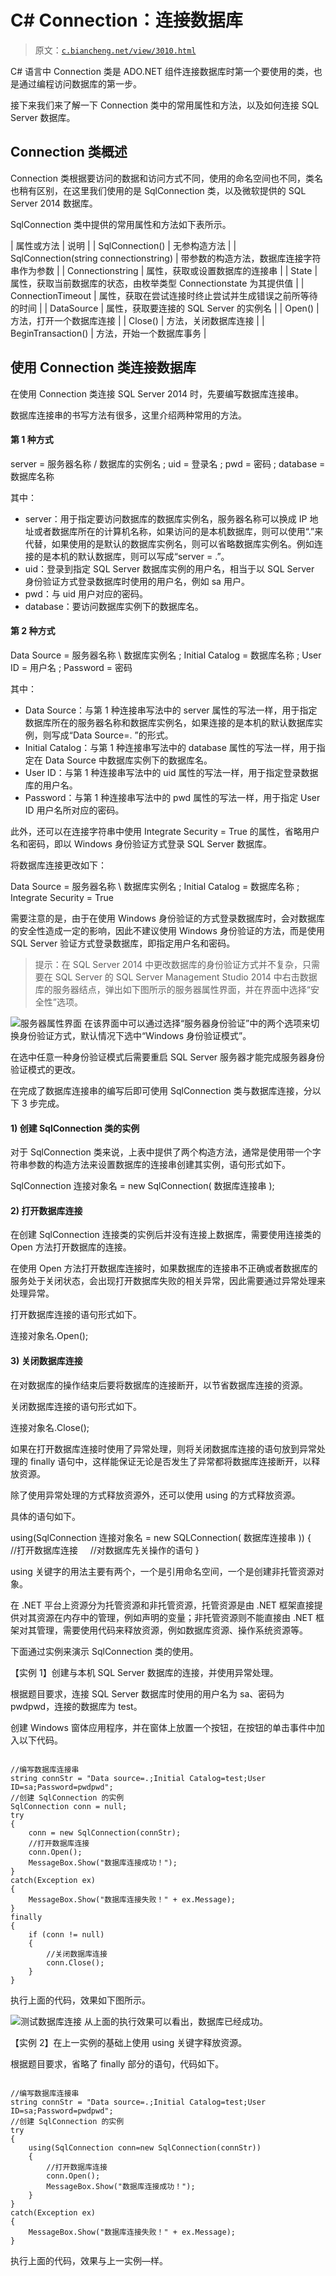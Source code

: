 # C# Connection：连接数据库

> 原文：[`c.biancheng.net/view/3010.html`](http://c.biancheng.net/view/3010.html)

C# 语言中 Connection 类是 ADO.NET 组件连接数据库时第一个要使用的类，也是通过编程访问数据库的第一步。

接下来我们来了解一下 Connection 类中的常用属性和方法，以及如何连接 SQL Server 数据库。

## Connection 类概述

Connection 类根据要访问的数据和访问方式不同，使用的命名空间也不同，类名也稍有区别，在这里我们使用的是 SqlConnection 类，以及微软提供的 SQL Server 2014 数据库。

SqlConnection 类中提供的常用属性和方法如下表所示。

| 属性或方法 | 说明 |
| SqlConnection() | 无参构造方法 |
| SqlConnection(string connectionstring) | 带参数的构造方法，数据库连接字符串作为参数 |
| Connectionstring | 属性，获取或设置数据库的连接串 |
| State | 属性，获取当前数据库的状态，由枚举类型 Connectionstate 为其提供值 |
| ConnectionTimeout | 属性，获取在尝试连接时终止尝试并生成错误之前所等待的时间 |
| DataSource | 属性，获取要连接的 SQL Server 的实例名 |
| Open() | 方法，打开一个数据库连接 |
| Close() | 方法，关闭数据库连接 |
| BeginTransaction() | 方法，开始一个数据库事务 |

## 使用 Connection 类连接数据库

在使用 Connection 类连接 SQL Server 2014 时，先要编写数据库连接串。

数据库连接串的书写方法有很多，这里介绍两种常用的方法。

#### 第 1 种方式

server = 服务器名称 / 数据库的实例名 ; uid = 登录名 ; pwd = 密码 ; database = 数据库名称

其中：

*   server：用于指定要访问数据库的数据库实例名，服务器名称可以换成 IP 地址或者数据库所在的计算机名称，如果访问的是本机数据库，则可以使用“.”来代替，如果使用的是默认的数据库实例名，则可以省略数据库实例名。例如连接的是本机的默认数据库，则可以写成“server = .”。
*   uid：登录到指定 SQL Server 数据库实例的用户名，相当于以 SQL Server 身份验证方式登录数据库时使用的用户名，例如 sa 用户。
*   pwd：与 uid 用户对应的密码。
*   database：要访问数据库实例下的数据库名。

#### 第 2 种方式

Data Source = 服务器名称 \ 数据库实例名 ; Initial Catalog = 数据库名称 ; User ID = 用户名 ; Password = 密码

其中：

*   Data Source：与第 1 种连接串写法中的 server 属性的写法一样，用于指定数据库所在的服务器名称和数据库实例名，如果连接的是本机的默认数据库实例，则写成“Data Source=. ”的形式。
*   Initial Catalog：与第 1 种连接串写法中的 database 属性的写法一样，用于指定在 Data Source 中数据库实例下的数据库名。
*   User ID：与第 1 种连接串写法中的 uid 属性的写法一样，用于指定登录数据库的用户名。
*   Password：与第 1 种连接串写法中的 pwd 属性的写法一样，用于指定 User ID 用户名所对应的密码。

此外，还可以在连接字符串中使用 Integrate Security = True 的属性，省略用户名和密码，即以 Windows 身份验证方式登录 SQL Server 数据库。

将数据库连接更改如下：

Data Source = 服务器名称 \ 数据库实例名 ; Initial Catalog = 数据库名称 ; Integrate Security = True

需要注意的是，由于在使用 Windows 身份验证的方式登录数据库时，会对数据库的安全性造成一定的影响，因此不建议使用 Windows 身份验证的方法，而是使用 SQL Server 验证方式登录数据库，即指定用户名和密码。

> 提示：在 SQL Server 2014 中更改数据库的身份验证方式并不复杂，只需要在 SQL Server 的 SQL Server Management Studio 2014 中右击数据库的服务器结点，弹出如下图所示的服务器属性界面，并在界面中选择“安全性”选项。

![服务器属性界面](img/3527de281072dfd0f1ff7daebbff4711.png)
在该界面中可以通过选择“服务器身份验证”中的两个选项来切换身份验证方式，默认情况下选中“Windows 身份验证模式”。

在选中任意一种身份验证模式后需要重启 SQL Server 服务器才能完成服务器身份验证模式的更改。

在完成了数据库连接串的编写后即可使用 SqlConnection 类与数据库连接，分以下 3 步完成。

#### 1) 创建 SqlConnection 类的实例

对于 SqlConnection 类来说，上表中提供了两个构造方法，通常是使用带一个字符串参数的构造方法来设置数据库的连接串创建其实例，语句形式如下。

SqlConnection 连接对象名 = new SqlConnection( 数据库连接串 );

#### 2) 打开数据库连接

在创建 SqlConnection 连接类的实例后并没有连接上数据库，需要使用连接类的 Open 方法打开数据库的连接。

在使用 Open 方法打开数据库连接时，如果数据库的连接串不正确或者数据库的服务处于关闭状态，会出现打开数据库失败的相关异常，因此需要通过异常处理来处理异常。

打开数据库连接的语句形式如下。

连接对象名.Open();

#### 3) 关闭数据库连接

在对数据库的操作结束后要将数据库的连接断开，以节省数据库连接的资源。

关闭数据库连接的语句形式如下。

连接对象名.Close();

如果在打开数据库连接时使用了异常处理，则将关闭数据库连接的语句放到异常处理的 finally 语句中，这样能保证无论是否发生了异常都将数据库连接断开，以释放资源。

除了使用异常处理的方式释放资源外，还可以使用 using 的方式释放资源。

具体的语句如下。

using(SqlConnection 连接对象名 = new SQLConnection( 数据库连接串 ))
{
    //打开数据库连接
    //对数据库先关操作的语句
}

using 关键字的用法主要有两个，一个是引用命名空间，一个是创建非托管资源对象。

在 .NET 平台上资源分为托管资源和非托管资源，托管资源是由 .NET 框架直接提供对其资源在内存中的管理，例如声明的变量；非托管资源则不能直接由 .NET 框架对其管理，需要使用代码来释放资源，例如数据库资源、操作系统资源等。

下面通过实例来演示 SqlConnection 类的使用。

【实例 1】创建与本机 SQL Server 数据库的连接，并使用异常处理。

根据题目要求，连接 SQL Server 数据库时使用的用户名为 sa、密码为 pwdpwd，连接的数据库为 test。

创建 Windows 窗体应用程序，并在窗体上放置一个按钮，在按钮的单击事件中加入以下代码。

```

//编写数据库连接串
string connStr = "Data source=.;Initial Catalog=test;User ID=sa;Password=pwdpwd";
//创建 SqlConnection 的实例
SqlConnection conn = null;
try
{
    conn = new SqlConnection(connStr);
    //打开数据库连接
    conn.Open();
    MessageBox.Show("数据库连接成功！");
}
catch(Exception ex)
{
    MessageBox.Show("数据库连接失败！" + ex.Message);
}
finally
{
    if (conn != null)
    {
        //关闭数据库连接
        conn.Close();
    }
}
```

执行上面的代码，效果如下图所示。

![测试数据库连接](img/54e5766112c660d3e77637887df2c261.png)
从上面的执行效果可以看出，数据库已经成功。

【实例 2】在上一实例的基础上使用 using 关键字释放资源。

根据题目要求，省略了 finally 部分的语句，代码如下。

```

//编写数据库连接串
string connStr = "Data source=.;Initial Catalog=test;User ID=sa;Password=pwdpwd";
//创建 SqlConnection 的实例
try
{
    using(SqlConnection conn=new SqlConnection(connStr))
    {
        //打开数据库连接
        conn.Open();
        MessageBox.Show("数据库连接成功！");
    }
}
catch(Exception ex)
{
    MessageBox.Show("数据库连接失败！" + ex.Message);
}
```

执行上面的代码，效果与上一实例—样。